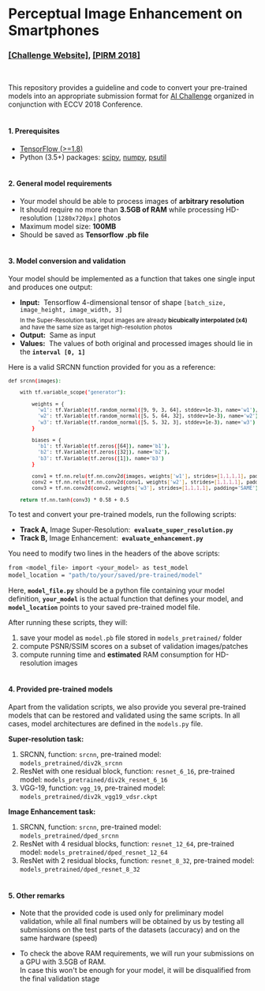 # Perceptual Image Enhancement on Smartphones

### [[Challenge Website]](http://ai-benchmark.org), [[PIRM 2018]](https://www.pirm2018.org/)

<br/>

This repository provides a guideline and code to convert your pre-trained models into an appropriate submission format for [AI Challenge](http://ai-benchmark.org) organized in conjunction with ECCV 2018 Conference.<br/><br/>


#### 1. Prerequisites

- [TensorFlow (>=1.8)](https://www.tensorflow.org/install/)
- Python (3.5+) packages: [scipy](https://pypi.org/project/scipy/), [numpy](https://pypi.org/project/numpy/), [psutil](https://pypi.org/project/psutil/)<br/><br/>


#### 2. General model requirements

- Your model should be able to process images of <b>arbitrary resolution</b>
- It should require no more than <b>3.5GB of RAM</b> while processing HD-resolution ```[1280x720px]``` photos
- Maximum model size: <b>100MB</b>
- Should be saved as <b>Tensorflow .pb file</b></br></br>


#### 3. Model conversion and validation

Your model should be implemented as a function that takes one single input and produces one output:

- <b>Input:</b>&nbsp; Tensorflow 4-dimensional tensor of shape ```[batch_size, image_height, image_width, 3]```</br><sub>In the Super-Resolution task, input images are already <b>bicubically interpolated (x4)</b> and have the same size as target high-resolution photos</br></sub>
- <b>Output:</b>&nbsp; Same as input
- <b>Values:</b>&nbsp; The values of both original and processed images should lie in the <b>```interval [0, 1]```</b>

Here is a valid SRCNN function provided for you as a reference:</br>

<sub>

```bash
def srcnn(images):

    with tf.variable_scope("generator"):

        weights = {
          'w1': tf.Variable(tf.random_normal([9, 9, 3, 64], stddev=1e-3), name='w1'),
          'w2': tf.Variable(tf.random_normal([5, 5, 64, 32], stddev=1e-3), name='w2'),
          'w3': tf.Variable(tf.random_normal([5, 5, 32, 3], stddev=1e-3), name='w3')
        }

        biases = {
          'b1': tf.Variable(tf.zeros([64]), name='b1'),
          'b2': tf.Variable(tf.zeros([32]), name='b2'),
          'b3': tf.Variable(tf.zeros([1]), name='b3')
        }

        conv1 = tf.nn.relu(tf.nn.conv2d(images, weights['w1'], strides=[1,1,1,1], padding='SAME') + biases['b1'])
        conv2 = tf.nn.relu(tf.nn.conv2d(conv1, weights['w2'], strides=[1,1,1,1], padding='SAME') + biases['b2'])
        conv3 = tf.nn.conv2d(conv2, weights['w3'], strides=[1,1,1,1], padding='SAME') + biases['b3']

    return tf.nn.tanh(conv3) * 0.58 + 0.5
```
</sub>

To test and convert your pre-trained models, run the following scripts:

- <b>Track A,</b> Image Super-Resolution:&nbsp; <b>```evaluate_super_resolution.py```</b>
- <b>Track B,</b> Image Enhancement:&nbsp; <b>```evaluate_enhancement.py```</b>

You need to modify two lines in the headers of the above scripts:

```bash
from <model_file> import <your_model> as test_model
model_location = "path/to/your/saved/pre-trained/model"
```

Here, <b>```model_file.py```</b> should be a python file containing your model definition, <b>```your_model```</b> is the actual function that defines your model, and <b>```model_location```</b> points to your saved pre-trained model file.</br>

After running these scripts, they will:

1. save your model as ```model.pb``` file stored in ```models_pretrained/``` folder
2. compute PSNR/SSIM scores on a subset of validation images/patches
3. compute running time and <b>estimated</b> RAM consumption for HD-resolution images</br></br>

#### 4. Provided pre-trained models

Apart from the validation scripts, we also provide you several pre-trained models that can be restored and validated using the same scripts. In all cases, model architectures are defined in the ```models.py``` file.

<b>Super-resolution task:</b>

1. SRCNN, function: ```srcnn```, pre-trained model: ```models_pretrained/div2k_srcnn```
2. ResNet with one residual block, function: ```resnet_6_16```, pre-trained model: ```models_pretrained/div2k_resnet_6_16```
3. VGG-19, function: ```vgg_19```, pre-trained model: ```models_pretrained/div2k_vgg19_vdsr.ckpt```

<b>Image Enhancement task:</b>

1. SRCNN, function: ```srcnn```, pre-trained model: ```models_pretrained/dped_srcnn```
2. ResNet with 4 residual blocks, function: ```resnet_12_64```, pre-trained model: ```models_pretrained/dped_resnet_12_64```
3. ResNet with 2 residual blocks, function: ```resnet_8_32```, pre-trained model: ```models_pretrained/dped_resnet_8_32```</br></br>

#### 5. Other remarks

- Note that the provided code is used only for preliminary model validation, while all final numbers will be obtained by us by testing all submissions on the test parts of the datasets (accuracy) and on the same hardware (speed)

- To check the above RAM requirements, we will run your submissions on a GPU with 3.5GB of RAM.<br/> In case this won't be enough for your model, it will be disqualified from the final validation stage
